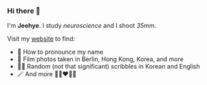 ### Hi there 👋

I'm **Jeehye**. I study _neuroscience_ and I shoot _35mm_.

Visit my [website](https://anjeehye.github.io/anjeehye) to find:
- 💬 How to pronounce my name
- 📸 Film photos taken in Berlin, Hong Kong, Korea, and more
- ✍🏼 Random (not that significant) scribbles in Korean and English
- 🪄 And more 👀🚀♥️🐳✨



<!--
**anjeehye/anjeehye** is a ✨ _special_ ✨ repository because its `README.md` (this file) appears on your GitHub profile.

Here are some ideas to get you started:

- 🔭 I’m currently working on ...
- 🌱 I’m currently learning ...
- 👯 I’m looking to collaborate on ...
- 🤔 I’m looking for help with ...
- 💬 Ask me about ...
- 📫 How to reach me: ...
- 😄 Pronouns: ...
- ⚡ Fun fact: ...
-->
